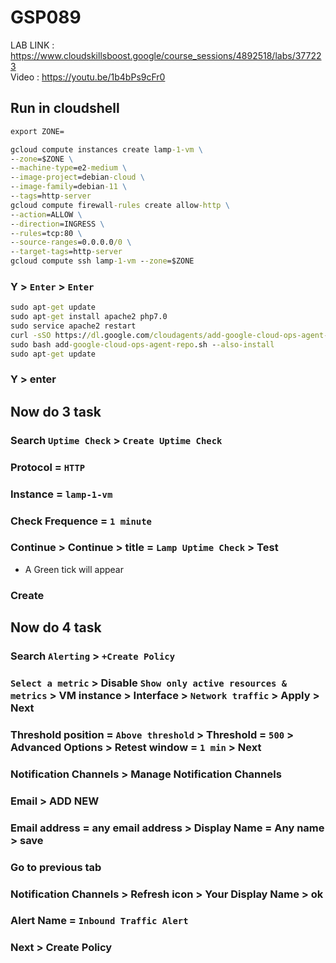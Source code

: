 # GSP089

LAB LINK : https://www.cloudskillsboost.google/course_sessions/4892518/labs/377223 \
Video : https://youtu.be/1b4bPs9cFr0

## Run in cloudshell

```cmd
export ZONE=
```

```cmd
gcloud compute instances create lamp-1-vm \
--zone=$ZONE \
--machine-type=e2-medium \
--image-project=debian-cloud \
--image-family=debian-11 \
--tags=http-server
gcloud compute firewall-rules create allow-http \
--action=ALLOW \
--direction=INGRESS \
--rules=tcp:80 \
--source-ranges=0.0.0.0/0 \
--target-tags=http-server
gcloud compute ssh lamp-1-vm --zone=$ZONE
```
### Y > ```Enter``` > ```Enter```

```cmd
sudo apt-get update
sudo apt-get install apache2 php7.0
sudo service apache2 restart
curl -sSO https://dl.google.com/cloudagents/add-google-cloud-ops-agent-repo.sh
sudo bash add-google-cloud-ops-agent-repo.sh --also-install
sudo apt-get update
```
### Y > enter

## Now do 3 task 

### Search ```Uptime Check``` > ```Create Uptime Check```
### Protocol = ```HTTP```
### Instance = ```lamp-1-vm```
### Check Frequence = ```1 minute```
### Continue > Continue > title = ```Lamp Uptime Check``` > Test
- A Green tick will appear
### Create

## Now do 4 task 
### Search ```Alerting``` > ```+Create Policy``` 
### ```Select a metric``` > Disable ```Show only active resources & metrics``` > VM instance > Interface > ```Network traffic``` > Apply > Next 
### Threshold position = ```Above threshold``` > Threshold = ```500``` > Advanced Options > Retest window = ```1 min``` > Next
### Notification Channels > Manage Notification Channels
### Email > ADD NEW
### Email address = any email address > Display Name = Any name > save
### Go to previous tab
### Notification Channels > Refresh icon > Your Display Name > ok
### Alert Name = ```Inbound Traffic Alert```
### Next > Create Policy
